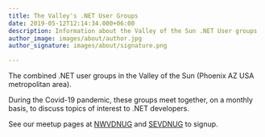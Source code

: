 ```yaml
---
title: The Valley's .NET User Groups
date: 2019-05-12T12:14:34.000+06:00
description: Information about the Valley of the Sun .NET User groups
author_image: images/about/author.jpg
author_signature: images/about/signature.png

---
```

The combined .NET user groups in the Valley of the Sun (Phoenix AZ USA metropolitan area).

During the Covid-19 pandemic, these groups meet together, on a monthly basis, to discuss topics of interest to .NET developers.

See our meetup pages at [NWVDNUG](https://www.meetup.com/nwvdnug/) and [SEVDNUG](https://www.meetup.com/sevdnug/) to signup.